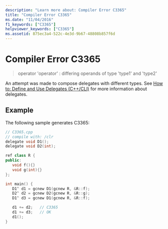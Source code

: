 ```yaml
---
description: "Learn more about: Compiler Error C3365"
title: "Compiler Error C3365"
ms.date: "11/04/2016"
f1_keywords: ["C3365"]
helpviewer_keywords: ["C3365"]
ms.assetid: 875ec3a4-522c-4e3d-9b67-48808b857f6d
---
```

# Compiler Error C3365

> operator 'operator' : differing operands of type 'type1' and 'type2'

An attempt was made to compose delegates with different types.  See [How to: Define and Use Delegates (C++/CLI)](../../dotnet/how-to-define-and-use-delegates-cpp-cli.md) for more information about delegates.

## Example

The following sample generates C3365:

```cpp
// C3365.cpp
// compile with: /clr
delegate void D1();
delegate void D2(int);

ref class R {
public:
   void f(){}
   void g(int){}
};

int main() {
   D1^ d1 = gcnew D1(gcnew R, &R::f);
   D2^ d2 = gcnew D2(gcnew R, &R::g);
   D1^ d3 = gcnew D1(gcnew R, &R::f);

   d1 += d2;   // C3365
   d1 += d3;   // OK
   d1();
}
```
